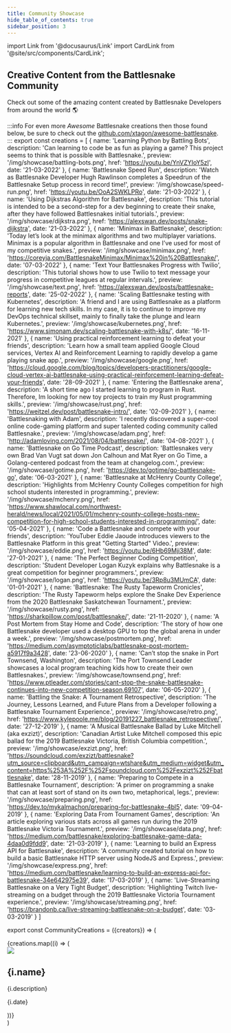 ```yaml
---
title: Community Showcase
hide_table_of_contents: true
sidebar_position: 3
---
```


import Link from '@docusaurus/Link'
import CardLink from '@site/src/components/CardLink';


<!-- ![Battlesnake Community Showcase](/img/showcase/showcase_banner.png) -->

## Creative Content from the Battlesnake Community

Check out some of the amazing content created by Battlesnake Developers from around the world 🌎

:::info
For even more *Awesome* Battlesnake creations then those found below, be sure to check out the [github.com/xtagon/awesome-battlesnake](https://github.com/xtagon/awesome-battlesnake).
:::
export const creations = [
  {
    name: 'Learning Python by Battling Bots', 
    description: 'Can learning to code be as fun as playing a game? This project seems to think that is possible with Battlesnake.',
    preview: '/img/showcase/battling-bots.png',
    href: 'https://youtu.be/YnVZYIoY5zI',
    date: '21-03-2022'
  },
  {
    name: 'Battlesnake Speed Run', 
    description: 'Watch as Battlesnake Developer Hugh Rawlinson completes a Speedrun of the Battlesnake Setup process in record time!',
    preview: '/img/showcase/speed-run.png',
    href: 'https://youtu.be/OoA2SWKLPRo',
    date: '21-03-2022'
  },
    {
    name: 'Using Dijkstras Algorithm for Battlesnake', 
    description: 'This tutorial is intended to be a second-step for a dev beginning to create their snake, after they have followed Battlesnakes initial tutorials.',
    preview: '/img/showcase/dijkstra.png',
    href: 'https://alexswan.dev/posts/snake-dijkstra',
    date: '21-03-2022'
  },
      {
    name: 'Minimax in Battlesnake', 
    description: 'Today let’s look at the minimax algorithms and two multiplayer variations. Minimax is a popular algorithm in Battlesnake and one I’ve used for most of my competitive snakes.',
    preview: '/img/showcase/minimax.png',
    href: 'https://coreyja.com/BattlesnakeMinimax/Minimax%20in%20Battlesnake/',
    date: '07-03-2022'
  },
        {
    name: 'Text Your Battlesnakes Progress with Twilio', 
    description: 'This tutorial shows how to use Twilio to text message your progress in competitive leagues at regular intervals.',
    preview: '/img/showcase/text.png',
    href: 'https://alexswan.dev/posts/battlesnake-reports',
    date: '25-02-2022'
  },
          {
    name: 'Scaling Battlesnake testing with Kubernetes', 
    description: 'A friend and I are using Battlesnake as a platform for learning new tech skills. In my case, it is to continue to improve my DevOps technical skillset, mainly to finally take the plunge and learn Kubernetes.',
    preview: '/img/showcase/kubernetes.png',
    href: 'https://www.simonam.dev/scaling-battlesnake-with-k8s/',
    date: '16-11-2021'
  },
            {
    name: 'Using practical reinforcement learning to defeat your friends', 
    description: 'Learn how a small team applied Google Cloud services, Vertex AI and Reinforcement Learning to rapidly develop a game playing snake app.',
    preview: '/img/showcase/google.png',
    href: 'https://cloud.google.com/blog/topics/developers-practitioners/google-cloud-vertex-ai-battlesnake-using-practical-reinforcement-learning-defeat-your-friends',
    date: '28-09-2021'
  },
     {
    name: 'Entering the Battlesnake arena', 
    description: 'A short time ago I started learning to program in Rust. Therefore, Im looking for new toy projects to train my Rust programming skills.',
    preview: '/img/showcase/rust.png',
    href: 'https://weitzel.dev/post/battlesnake-intro/',
    date: '02-09-2021'
  },
       {
    name: 'Battlesnaking with Adam', 
    description: 'I recently discovered a super-cool online code-gaming platform and super talented coding community called Battlesnake.',
    preview: '/img/showcase/adam.png',
    href: 'http://adamloving.com/2021/08/04/battlesnake/',
    date: '04-08-2021'
  },
    {
    name: 'Battlesnake on Go Time Podcast', 
    description: 'Battlesnakes very own Brad Van Vugt sat down Jon Calhoun and Mat Ryer on Go Time, a Golang-centered podcast from the team at changelog.com.',
    preview: '/img/showcase/gotime.png',
    href: 'https://dev.to/gotime/go-battlesnake-go',
    date: '06-03-2021'
  },
      {
    name: 'Battlesnake at McHenry County College', 
    description: 'Highlights from McHenry County Colleges competition for high school students interested in programming.',
    preview: '/img/showcase/mchenry.png',
    href: 'https://www.shawlocal.com/northwest-herald/news/local/2021/05/01/mchenry-county-college-hosts-new-competition-for-high-school-students-interested-in-programming/',
    date: '05-04-2021'
  },
       {
    name: 'Code a Battlesnake and compete with your friends', 
    description: 'YouTuber Eddie Jaoude introduces viewers to the Battlesnake Platform in this great "Getting Started" Video.',
    preview: '/img/showcase/eddie.png',
    href: 'https://youtu.be/6Hb69Mji38M',
    date: '27-01-2021'
  },
         {
    name: 'The Perfect Beginner Coding Competition', 
    description: 'Student Developer Logan Kuzyk explains why Battlesnake is a great competition for beginner programmers.',
    preview: '/img/showcase/logan.png',
    href: 'https://youtu.be/3Rp8u3MUmCA',
    date: '01-01-2021'
  },
          {
    name: 'Battlesnake: The Rusty Tapeworm Cronicles', 
    description: 'The Rusty Tapeworm helps explore the Snake Dev Experience from the 2020 Battlesnake Saskatchewan Tournament.',
    preview: '/img/showcase/rusty.png',
    href: 'https://sharkpillow.com/post/battlesnake/',
    date: '21-11-2020'
  },
            {
    name: 'A Post Mortem from Stay Home and Code', 
    description: 'The story of how one Battlesnake developer used a desktop GPU to top the global arena in under a week.',
    preview: '/img/showcase/postmortem.png',
    href: 'https://medium.com/asymptoticlabs/battlesnake-post-mortem-a5917f9a3428',
    date: '23-06-2020'
  },
              {
    name: 'Can’t stop the snake in Port Townsend, Washington', 
    description: 'The Port Townsend Leader showcases a local program teaching kids how to create their own Battlesnakes.',
    preview: '/img/showcase/townsend.png',
    href: 'https://www.ptleader.com/stories/cant-stop-the-snake-battlesnake-continues-into-new-competition-season,69107',
    date: '06-05-2020'
  },
                {
    name: 'Battling the Snake: A Tournament Retrospective', 
    description: 'The Journey, Lessons Learned, and Future Plans from a Developer following a Battlesnake Tournament Experience.',
    preview: '/img/showcase/retro.png',
    href: 'https://www.kylepoole.me/blog/20191227_battlesnake_retrospective/',
    date: '27-12-2019'
  },
                  {
    name: 'A Musical Battlesnake Ballad by Luke Mitchell (aka exzizt)', 
    description: 'Canadian Artist Luke Mitchell composed this epic ballad for the 2019 Battlesnake Victoria, British Columbia competition.',
    preview: '/img/showcase/exzizt.png',
    href: 'https://soundcloud.com/exzizt/battlesnake?utm_source=clipboard&utm_campaign=wtshare&utm_medium=widget&utm_content=https%253A%252F%252Fsoundcloud.com%252Fexzizt%252Fbattlesnake',
    date: '28-11-2019'
  },
                    {
    name: 'Preparing to Compete in a Battlesnake Tournament', 
    description: 'A primer on programming a snake that can at least sort of stand on its own two, metaphorical, legs.',
    preview: '/img/showcase/preparing.png',
    href: 'https://dev.to/mykalmachon/preparing-for-battlesnake-4bl5',
    date: '09-04-2019'
  },
   {
    name: 'Exploring Data From Tournament Games', 
    description: 'An article exploring various stats across all games run during the 2019 Battlesnake Victoria Tournament.',
    preview: '/img/showcase/data.png',
    href: 'https://medium.com/battlesnake/exploring-battlesnake-game-data-4daa0d9fdd9',
    date: '21-03-2019'
  },
     {
    name: 'Learning to build an Express API for Battlesnake', 
    description: 'A community created tutorial on how to build a basic Battlesnake HTTP server using NodeJS and Express.',
    preview: '/img/showcase/express.png',
    href: 'https://medium.com/battlesnake/learning-to-build-an-express-api-for-battlesnake-34e642975e39',
    date: '17-03-2019'
  },
     {
    name: 'Live-Streaming Battlesnake on a Very Tight Budget', 
    description: 'Highlighting Twitch live-streaming on a budget through the 2019 Battlesnake Victoria Tournament experience.',
    preview: '/img/showcase/streaming.png',
    href: 'https://brandonb.ca/live-streaming-battlesnake-on-a-budget',
    date: '03-03-2019'
  }
]


export const CommunityCreations = ({creators}) => (
  <div className="row">
    {creations.map((i) => (
      <div key={i.name} className="col col--4">
        <CardLink to={i.href} bodyStyle={{flexWrap: 'wrap', display: 'flex', alignItems: 'center', gap: '10px' }}>
          <img src={i.preview} style={{width: '100%'}} />
          <div style={{ width: '100%', alignItems: 'center', gap: '1px' }}>
          <h2 style={{ width:'100%', textAlign:'center' }}>{i.name}</h2>
          <p style={{ width:'100%', textAlign:'center' }}>{i.description}</p>
          <p style={{ width:'100%', textAlign:'center', fontStyle: 'italic', color:'#979797', fontSize:'0.75rem' }}>{i.date}</p>
        </div>
        </CardLink> 
      </div>
    ))}
  </div>
)

<CommunityCreations creators={creations} />
